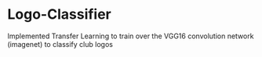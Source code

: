 # Logo-Classifier
Implemented Transfer Learning to train over the VGG16 convolution network (imagenet) to classify club logos
